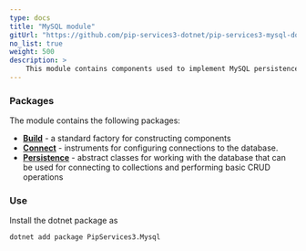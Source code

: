 ```yaml
---
type: docs
title: "MySQL module"
gitUrl: "https://github.com/pip-services3-dotnet/pip-services3-mysql-dotnet"
no_list: true
weight: 500
description: > 
    This module contains components used to implement MySQL persistence.  
---
```


### Packages

The module contains the following packages:
- [**Build**](build) - a standard factory for constructing components
- [**Connect**](connect) - instruments for configuring connections to the database.
- [**Persistence**](persistence) - abstract classes for working with the database that can be used for connecting to collections and performing basic CRUD operations


### Use

Install the dotnet package as
```bash
dotnet add package PipServices3.Mysql
```

